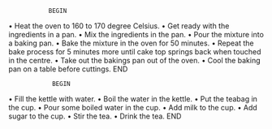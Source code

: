                BEGIN
• Heat the oven to 160 to 170 degree Celsius.
• Get ready with the ingredients in a pan.
• Mix the ingredients in the pan.
• Pour the mixture into a baking pan.
• Bake the mixture in the oven for 50 minutes.
• Repeat the bake process for 5 minutes more until cake top springs back when touched in the centre.
• Take out the bakings pan out of the oven.
• Cool the baking pan on a table before cuttings.
                END

                BEGIN
• Fill the kettle with water.
• Boil the water in the kettle.
• Put the teabag in the cup.
• Pour some boiled water in the cup.
• Add milk to the cup.
• Add sugar to the cup.
• Stir the tea.
• Drink the tea.
                  END
